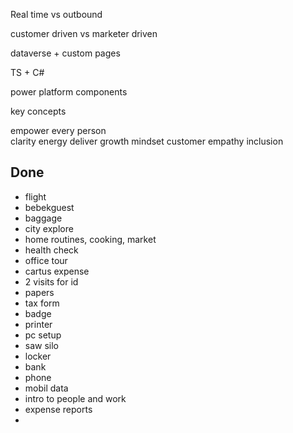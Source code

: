 ---
---


Real time vs outbound 

customer driven vs marketer driven 

dataverse + custom pages 

TS + C#

power platform components 



key concepts 

empower every person  
clarity 
energy
deliver
growth mindset
customer empathy
inclusion 


## Done 

- flight 
- bebekguest 
- baggage
- city explore
- home routines, cooking, market 
- health check 
- office tour 
- cartus expense 
- 2 visits for id 
- papers 
- tax form
- badge 
- printer 
- pc setup 
- saw silo 
- locker
- bank 
- phone 
- mobil data 
- intro to people and work
- expense reports
- 
